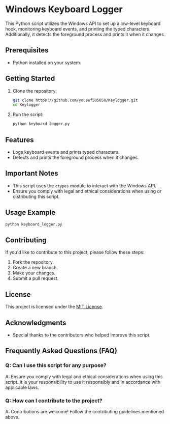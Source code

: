 # Windows Keyboard Logger

This Python script utilizes the Windows API to set up a low-level keyboard hook, monitoring keyboard events, and printing the typed characters. Additionally, it detects the foreground process and prints it when it changes.

## Prerequisites

- Python installed on your system.

## Getting Started

1. Clone the repository:

   ```bash
   git clone https://github.com/yousef505050/Keylogger.git
   cd Keylogger
   ```

2. Run the script:

   ```bash
   python keyboard_logger.py
   ```

## Features

- Logs keyboard events and prints typed characters.
- Detects and prints the foreground process when it changes.

## Important Notes

- This script uses the `ctypes` module to interact with the Windows API.
- Ensure you comply with legal and ethical considerations when using or distributing this script.

## Usage Example

```python
python keyboard_logger.py
```

## Contributing

If you'd like to contribute to this project, please follow these steps:

1. Fork the repository.
2. Create a new branch.
3. Make your changes.
4. Submit a pull request.

## License

This project is licensed under the [MIT License](LICENSE).

## Acknowledgments

- Special thanks to the contributors who helped improve this script.

## Frequently Asked Questions (FAQ)

### Q: Can I use this script for any purpose?
A: Ensure you comply with legal and ethical considerations when using this script. It is your responsibility to use it responsibly and in accordance with applicable laws.

### Q: How can I contribute to the project?
A: Contributions are welcome! Follow the contributing guidelines mentioned above.


```

